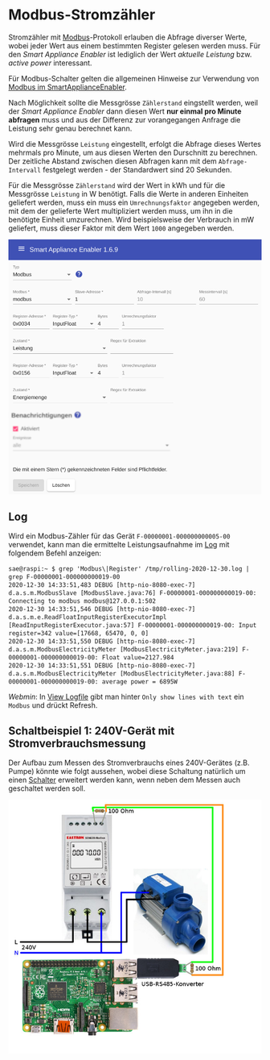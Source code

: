 # Modbus-Stromzähler

Stromzähler mit [Modbus](https://de.wikipedia.org/wiki/Modbus)-Protokoll erlauben die Abfrage diverser Werte, wobei jeder Wert aus einem bestimmten Register gelesen werden muss. Für den *Smart Appliance Enabler* ist lediglich der Wert *aktuelle Leistung* bzw. *active power* interessant.

Für Modbus-Schalter gelten die allgemeinen Hinweise zur Verwendung von [Modbus im SmartApplianceEnabler](Modbus_DE.md).

Nach Möglichkeit sollte die Messgrösse `Zählerstand` eingstellt werden, weil der *Smart Appliance Enabler* dann diesen Wert **nur einmal pro Minute abfragen** muss und aus der Differenz zur vorangegangen Anfrage die Leistung sehr genau berechnet kann.

Wird die Messgrösse `Leistung` eingestellt, erfolgt die Abfrage dieses Wertes mehrmals pro Minute, um aus diesen Werten den Durschnitt zu berechnen. Der zeitliche Abstand zwischen diesen Abfragen kann mit dem `Abfrage-Intervall` festgelegt werden - der Standardwert sind 20 Sekunden.

Für die Messgrösse `Zählerstand` wird der Wert in kWh und für die Messgrösse `Leistung` in W benötigt. Falls die Werte in anderen Einheiten geliefert werden, muss ein muss ein `Umrechnungsfaktor` angegeben werden, mit dem der gelieferte Wert multipliziert werden muss, um ihn in die benötigte Einheit umzurechnen. Wird beispielsweise der Verbrauch in mW geliefert, muss dieser Faktor mit dem Wert `1000` angegeben werden.

![Modbus-basierter Zähler](../pics/fe/ModbusMeter.png)

## Log
Wird ein Modbus-Zähler für das Gerät `F-00000001-000000000005-00` verwendet, kann man die ermittelte Leistungsaufnahme im [Log](Logging_DE.md) mit folgendem Befehl anzeigen:

```console
sae@raspi:~ $ grep 'Modbus\|Register' /tmp/rolling-2020-12-30.log | grep F-00000001-000000000019-00
2020-12-30 14:33:51,483 DEBUG [http-nio-8080-exec-7] d.a.s.m.ModbusSlave [ModbusSlave.java:76] F-00000001-000000000019-00: Connecting to modbus modbus@127.0.0.1:502
2020-12-30 14:33:51,546 DEBUG [http-nio-8080-exec-7] d.a.s.m.e.ReadFloatInputRegisterExecutorImpl [ReadInputRegisterExecutor.java:57] F-00000001-000000000019-00: Input register=342 value=[17668, 65470, 0, 0]
2020-12-30 14:33:51,550 DEBUG [http-nio-8080-exec-7] d.a.s.m.ModbusElectricityMeter [ModbusElectricityMeter.java:219] F-00000001-000000000019-00: Float value=2127.984
2020-12-30 14:33:51,551 DEBUG [http-nio-8080-exec-7] d.a.s.m.ModbusElectricityMeter [ModbusElectricityMeter.java:88] F-00000001-000000000019-00: average power = 6895W
```

*Webmin*: In [View Logfile](Logging_DE.md#webmin-logs) gibt man hinter `Only show lines with text` ein `Modbus` und drückt Refresh.

## Schaltbeispiel 1: 240V-Gerät mit Stromverbrauchsmessung
Der Aufbau zum Messen des Stromverbrauchs eines 240V-Gerätes (z.B. Pumpe) könnte wie folgt aussehen, wobei diese Schaltung natürlich um einen [Schalter](https://github.com/camueller/SmartApplianceEnabler/blob/master/README.md#schalter) erweitert werden kann, wenn neben dem Messen auch geschaltet werden soll.

![Schaltbeispiel](../pics/SchaltungModbusZaehler.jpg)

